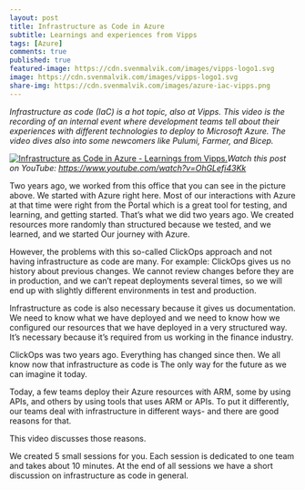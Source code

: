 ```yaml
---
layout: post
title: Infrastructure as Code in Azure
subtitle: Learnings and experiences from Vipps
tags: [Azure]
comments: true
published: true
featured-image: https://cdn.svenmalvik.com/images/vipps-logo1.svg
image: https://cdn.svenmalvik.com/images/vipps-logo1.svg
share-img: https://cdn.svenmalvik.com/images/azure-iac-vipps.png
---
```


*Infrastructure as code (IaC) is a hot topic, also at Vipps. This video is the recording of an internal event where development teams tell about their experiences with different technologies to deploy to Microsoft Azure. The video dives also into some newcomers like Pulumi, Farmer, and Bicep.*

[![Infrastructure as Code in Azure - Learnings from Vipps.](https://cdn.svenmalvik.com/images/azure-iac-vipps.png "Infrastructure as Code in Azure - Learnings from Vipps.")](https://www.youtube.com/watch?v=OhGLefi43Kk)*Watch this post on YouTube: https://www.youtube.com/watch?v=OhGLefi43Kk*

Two years ago, we worked from this office that you can see in the picture above. We started with Azure right here. Most of our interactions with Azure at that time were right from the Portal which is a great tool for testing, and learning, and getting started. That’s what we did two years ago. We created resources more randomly than structured because we tested, and we learned, and we started Our journey with Azure.

However, the problems with this so-called ClickOps approach and not having infrastructure as code are many. For example: 
ClickOps gives us no history about previous changes. We cannot review changes before they are in production, and we can’t repeat deployments several times, so we will end up with slightly different environments in test and production.

Infrastructure as code is also necessary because it gives us documentation. We need to know what we have deployed and we need to know how we configured our resources that we have deployed in a very structured way. It’s necessary because it’s required from us working in the finance industry.

ClickOps was two years ago. Everything has changed since then. We all know now that infrastructure as code is The only way for the future as we can imagine it today.

Today, a few teams deploy their Azure resources with ARM, some by using APIs, and others by using tools that uses ARM or APIs. To put it differently, our teams deal with infrastructure in different ways- and there are good reasons for that.

This video discusses those reasons.

We created 5 small sessions for you. Each session is dedicated to one team and takes about 10 minutes. At the end of all sessions we have a short  discussion on infrastructure as code in general.
